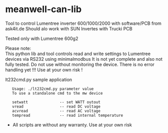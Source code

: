 # meanwell-can-lib
Tool to control Lumentree inverter 600/1000/2000 with software/PCB from ask4it.de
Should alo work with SUN Invertes with Trucki PCB

Tested only with Lumentree 600g2 

Please note:  
This python lib and tool controls read and write settings to Lumentree devices via RS232 using minimalmodbus
It is not yet complete and also not fully tested. 
Do not use without monitoring the device. 
There is no error handling yet !!!
Use at your own risk !

lt232cmd.py sample application

	   Usage: ./lt232cmd.py parameter value
       To use a standalone cmd to the mw device
	   
       setwatt              -- set WATT outout
       vread                -- read DC voltage
       acvread              -- read AC voltage
       tempread             -- read internal temperature 

- All scripts are without any warranty. Use at your own risk
